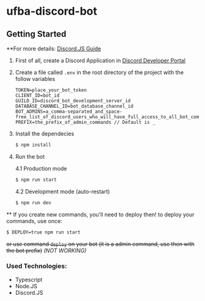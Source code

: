 # ufba-discord-bot
 
## Getting Started
**For more details: [Discord.JS Guide](https://discordjs.guide/)
1. First of all, create a Discord Application in [Discord Developer Portal](https://discord.com/developers/applications/)
2. Create a file called `.env` in the root directory of the project with the follow variables
    ```.env
    TOKEN=place_your_bot_token
    CLIENT_ID=bot_id
    GUILD_ID=discord_bot_development_server_id
    DATABASE_CHANNEL_ID=bot_database_channel_id
    BOT_ADMINS=a_comma-separated_and_space-free_list_of_discord_users_who_will_have_full_access_to_all_bot_commands
    PREFIX=the_prefix_of_admin_commands // Default is _
    ```
3. Install the dependecies
    ```bash
    $ npm install
    ```
4. Run the bot
      
    4.1 Production mode
    ```bash
    $ npm run start
    ``` 
    4.2 Development mode (auto-restart)
    ```bash
    $ npm run dev
    ```
** If you create new commands, you'll need to deploy then!
to deploy your commands, use once:
```bash
$ DEPLOY=true npm run start
```
~~or use command `deploy` on your bot (it is a admin command, use then with the bot prefix)~~ *(NOT WORKING)*

### Used Technologies:
* Typescript
* Node.JS
* Discord.JS
